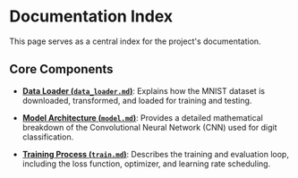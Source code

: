 # Documentation Index

This page serves as a central index for the project's documentation.

## Core Components

- **[Data Loader (`data_loader.md`)](data_loader.md)**: Explains how the MNIST dataset is downloaded, transformed, and loaded for training and testing.

- **[Model Architecture (`model.md`)](model.md)**: Provides a detailed mathematical breakdown of the Convolutional Neural Network (CNN) used for digit classification.

- **[Training Process (`train.md`)](train.md)**: Describes the training and evaluation loop, including the loss function, optimizer, and learning rate scheduling.
